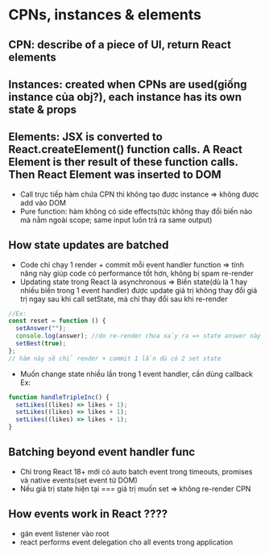 # CPNs, instances & elements

## CPN: describe of a piece of UI, return React elements

## Instances: created when CPNs are used(giống instance của obj?), each instance has its own state & props

## Elements: JSX is converted to React.createElement() function calls. A React Element is ther result of these function calls. Then React Element was inserted to DOM

- Call trực tiếp hàm chứa CPN thì không tạo được instance => không được add vào DOM
- Pure function: hàm không có side effects(tức không thay đổi biến nào mà nằm ngoài scope; same input luôn trả ra same output)

## How state updates are batched

- Code chỉ chạy 1 render + commit mỗi event handler function => tính năng này giúp code có performance tốt hơn, không bị spam re-render
- Updating state trong React là asynchronous => Biến state(dù là 1 hay nhiều biến trong 1 event handler) được update giá trị không thay đổi giá trị ngay sau khi call setState, mà chỉ thay đổi sau khi re-render

```javascript
//Ex:
const reset = function () {
  setAnswer("");
  console.log(answer); //do re-render chưa xảy ra => state answer này sẽ là giá trị trước khi được update thành ''
  setBest(true);
};
// hàm này sẽ chỉ render + commit 1 lần dù có 2 set state
```

- Muốn change state nhiều lần trong 1 event handler, cần dùng callback Ex:

```javascript
function handleTripleInc() {
  setLikes((likes) => likes + 1);
  setLikes((likes) => likes + 1);
  setLikes((likes) => likes + 1);
}
```

## Batching beyond event handler func

- Chỉ trong React 18+ mới có auto batch event trong timeouts, promises và native events(set event từ DOM)
- Nếu giá trị state hiện tại === giá trị muốn set => không re-render CPN

## How events work in React ????

- gán event listener vào root
- react performs event delegation cho all events trong application
